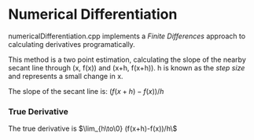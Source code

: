 # Numerical Differentiation
numericalDifferentiation.cpp implements a *Finite Differences* approach to calculating derivatives programatically.

This method is a two point estimation, calculating the slope of the nearby secant line through (x, f(x)) and (x+h, f(x+h)).
h is known as the *step size* and represents a small change in x.

The slope of the secant line is: $`(f(x+h)-f(x))/h`$

### True Derivative
The true derivative is $`\lim_{h\to\0} (f(x+h)-f(x))/h\`$
